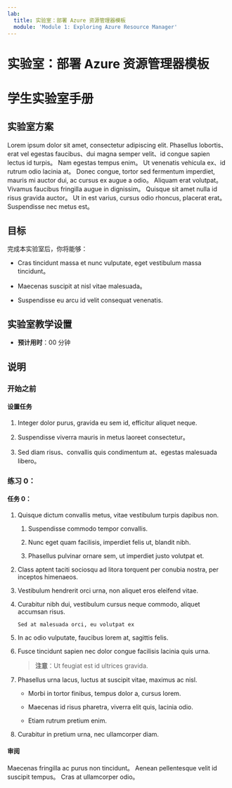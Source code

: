 ```yaml
---
lab:
  title: 实验室：部署 Azure 资源管理器模板
  module: 'Module 1: Exploring Azure Resource Manager'
---
```


# 实验室：部署 Azure 资源管理器模板
# 学生实验室手册

## 实验室方案

Lorem ipsum dolor sit amet, consectetur adipiscing elit. Phasellus lobortis、erat vel egestas faucibus、dui magna semper velit、id congue sapien lectus id turpis。 Nam egestas tempus enim。 Ut venenatis vehicula ex、id rutrum odio lacinia at。 Donec congue, tortor sed fermentum imperdiet, mauris mi auctor dui, ac cursus ex augue a odio。 Aliquam erat volutpat。 Vivamus faucibus fringilla augue in dignissim。 Quisque sit amet nulla id risus gravida auctor。 Ut in est varius, cursus odio rhoncus, placerat erat。 Suspendisse nec metus est。

## 目标

完成本实验室后，你将能够：

- Cras tincidunt massa et nunc vulputate, eget vestibulum massa tincidunt。 

- Maecenas suscipit at nisl vitae malesuada。 

- Suspendisse eu arcu id velit consequat venenatis.

## 实验室教学设置

  - **预计用时**：00 分钟

## 说明

### 开始之前

#### 设置任务

1. Integer dolor purus, gravida eu sem id, efficitur aliquet neque. 

1. Suspendisse viverra mauris in metus laoreet consectetur。 

1. Sed diam risus、convallis quis condimentum at、egestas malesuada libero。 

### 练习 0： 

#### 任务 0： 

1. Quisque dictum convallis metus, vitae vestibulum turpis dapibus non.

    1. Suspendisse commodo tempor convallis. 

    1. Nunc eget quam facilisis, imperdiet felis ut, blandit nibh. 

    1. Phasellus pulvinar ornare sem, ut imperdiet justo volutpat et.

1. Class aptent taciti sociosqu ad litora torquent per conubia nostra, per inceptos himenaeos. 

1. Vestibulum hendrerit orci urna, non aliquet eros eleifend vitae. 

1. Curabitur nibh dui, vestibulum cursus neque commodo, aliquet accumsan risus. 

    ```
    Sed at malesuada orci, eu volutpat ex
    ```

1. In ac odio vulputate, faucibus lorem at, sagittis felis.

1. Fusce tincidunt sapien nec dolor congue facilisis lacinia quis urna.

    > **注意**：Ut feugiat est id ultrices gravida.

1. Phasellus urna lacus, luctus at suscipit vitae, maximus ac nisl. 

    - Morbi in tortor finibus, tempus dolor a, cursus lorem. 

    - Maecenas id risus pharetra, viverra elit quis, lacinia odio. 

    - Etiam rutrum pretium enim. 

1. Curabitur in pretium urna, nec ullamcorper diam. 

#### 审阅

Maecenas fringilla ac purus non tincidunt。 Aenean pellentesque velit id suscipit tempus。 Cras at ullamcorper odio。
